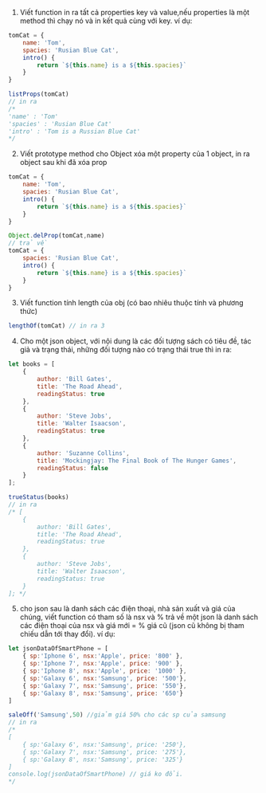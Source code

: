 1. Viết function in ra tất cả properties key và value,nếu properties là một method thì chạy nó và in kết quả cùng với key. ví dụ:
```js
tomCat = {
    name: 'Tom',
    spacies: 'Rusian Blue Cat',
    intro() {
        return `${this.name} is a ${this.spacies}`
    }
}

listProps(tomCat)
// in ra 
/*
'name' : 'Tom'
'spacies' : 'Rusian Blue Cat'
'intro' : 'Tom is a Russian Blue Cat'
*/
```

2. Viết prototype method cho Object xóa một property của 1 object, in ra object sau khi đã xóa prop
```js
tomCat = {
    name: 'Tom',
    spacies: 'Rusian Blue Cat',
    intro() {
        return `${this.name} is a ${this.spacies}`
    }
}

Object.delProp(tomCat,name)
// trả về 
tomCat = {
    spacies: 'Rusian Blue Cat',
    intro() {
        return `${this.name} is a ${this.spacies}`
    }
}
```
3. Viết function tính length của obj (có bao nhiêu thuộc tính và phương thức)
```js
lengthOf(tomCat) // in ra 3
```

4. Cho một json object, với nội dung là các đối tượng sách có tiêu đề, tác giả và trạng thái, những đối tượng nào có trạng thái true thì in ra:
```js
let books = [
    {
        author: 'Bill Gates',
        title: 'The Road Ahead',
        readingStatus: true
    },
    {
        author: 'Steve Jobs',
        title: 'Walter Isaacson',
        readingStatus: true
    },
    {
        author: 'Suzanne Collins',
        title: 'Mockingjay: The Final Book of The Hunger Games',
        readingStatus: false
    }
];

trueStatus(books)
// in ra 
/* [
    {
        author: 'Bill Gates',
        title: 'The Road Ahead',
        readingStatus: true
    },
    {
        author: 'Steve Jobs',
        title: 'Walter Isaacson',
        readingStatus: true
    }
]; */
```

5. cho json sau là danh sách các điện thoại, nhà sản xuất và giá của chúng, viết function có tham số là nsx và % trả về một json là danh sách các điện thoại của nsx và giá mới = % giá cũ (json cũ không bị tham chiếu dẫn tới thay đổi). ví dụ:
```js
let jsonDataOfSmartPhone = [
    { sp:'Iphone 6', nsx:'Apple', price: '800' },
    { sp:'Iphone 7', nsx:'Apple', price: '900' },
    { sp:'Iphone 8', nsx:'Apple', price: '1000' },
    { sp:'Galaxy 6', nsx:'Samsung', price: '500'},
    { sp:'Galaxy 7', nsx:'Samsung', price: '550'},
    { sp:'Galaxy 8', nsx:'Samsung', price: '650'}
]

saleOff('Samsung',50) //giảm giá 50% cho các sp của samsung
// in ra 
/*
[
    { sp:'Galaxy 6', nsx:'Samsung', price: '250'},
    { sp:'Galaxy 7', nsx:'Samsung', price: '275'},
    { sp:'Galaxy 8', nsx:'Samsung', price: '325'}
]
console.log(jsonDataOfSmartPhone) // giá ko đổi.
*/
```